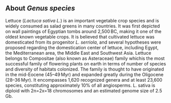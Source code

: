 About *Genus species*
---------------------
Lettuce (*Lactuca sativa L.*) is an important vegetable crop species and is widely consumed as salad greens in many countries.
It was first depicted on wall paintings of Egyptian tombs around 2,500 BC, making it one of the oldest known vegetable crops. 
It is believed that cultivated lettuce was domesticated from its progenitor _L. serriola_, and several hypotheses were proposed regarding the domestication center of lettuce, including Egypt, the Mediterranean area, the Middle East and Southwest Asia.
Lettuce belongs to Compositae (also known as Asteraceae) family whichis the most successful family of flowering plants on earth in terms of number of species and diversity of habitats colonized. 
The family is thought to have originated in the mid-Eocene (45–49 Myr) and expanded greatly during the Oligocene (28–36 Myr). 
It encompasses 1,620 recognized genera and at least 23,600 species, constituting approximately 10% of all angiosperms. 
L. sativa is diploid with 2n=2x=18 chromosomes and an estimated genome size of 2.5 Gb.


